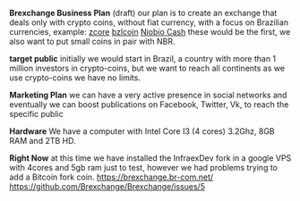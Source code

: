**Brexchange Business Plan** (draft)
our plan is to create an exchange that deals only with crypto coins, without fiat currency, with a focus on Brazilian currencies,
example: [zcore](https://www.zcore.cash/) [bzlcoin](http://site.bzlcoin.org/) [Niobio Cash](https://niobiocash.org/en/) 
these would be the first, we also want to put small coins in pair with NBR.

**target public**
initially we would start in Brazil, a country with more than 1 million investors in crypto-coins, but we want to reach all continents as we use crypto-coins we have no limits.

**Marketing Plan**
we can have a very active presence in social networks and eventually we can boost publications on Facebook, Twitter, Vk, to reach the specific public

**Hardware**
We have a computer with Intel Core I3 (4 cores) 3.2Ghz, 8GB RAM and 2TB HD.

**Right Now**
at this time we have installed the InfraexDev fork in a google VPS with 4cores and 5gb ram just to test, however we had problems trying to add a Bitcoin fork coin.
https://brexchange.br-com.net/
https://github.com/Brexchange/Brexchange/issues/5